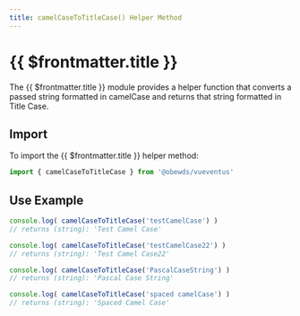 ```yaml
---
title: camelCaseToTitleCase() Helper Method
---
```



<script setup>
    import DocsPackageVersion from '../../../src/views/compos/DocsPackageVersion.vue'
</script>



# {{ $frontmatter.title }}

The {{ $frontmatter.title }} module provides a helper function that converts a passed string formatted in camelCase and returns that string formatted in Title Case.





<!-- TODO: Add args table and content for helper method like in ...modules/configs/anchors.html#anchors-classes -->
## Import

To import the {{ $frontmatter.title }} helper method:

```javascript
import { camelCaseToTitleCase } from '@obewds/vueventus'
```






## Use Example

```javascript
console.log( camelCaseToTitleCase('testCamelCase') )
// returns (string): 'Test Camel Case'

console.log( camelCaseToTitleCase('testCamelCase22') )
// returns (string): 'Test Camel Case22'

console.log( camelCaseToTitleCase('PascalCaseString') )
// returns (string): 'Pascal Case String'

console.log( camelCaseToTitleCase('spaced camelCase') )
// returns (string): 'Spaced Camel Case'
```






<DocsPackageVersion/>
